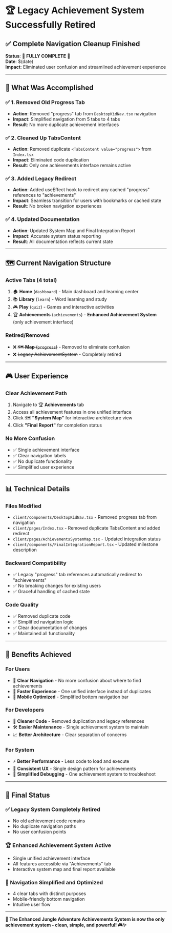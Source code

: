 # 🏆 Legacy Achievement System Successfully Retired

## ✅ **Complete Navigation Cleanup Finished**

**Status**: 🌟 **FULLY COMPLETE** 🌟  
**Date**: $(date)  
**Impact**: Eliminated user confusion and streamlined achievement experience

---

## 🎯 **What Was Accomplished**

### ✅ **1. Removed Old Progress Tab**
- **Action**: Removed "progress" tab from `DesktopKidNav.tsx` navigation
- **Impact**: Simplified navigation from 5 tabs to 4 tabs
- **Result**: No more duplicate achievement interfaces

### ✅ **2. Cleaned Up TabsContent**
- **Action**: Removed duplicate `<TabsContent value="progress">` from `Index.tsx`
- **Impact**: Eliminated code duplication
- **Result**: Only one achievements interface remains active

### ✅ **3. Added Legacy Redirect**
- **Action**: Added useEffect hook to redirect any cached "progress" references to "achievements"
- **Impact**: Seamless transition for users with bookmarks or cached state
- **Result**: No broken navigation experiences

### ✅ **4. Updated Documentation**
- **Action**: Updated System Map and Final Integration Report
- **Impact**: Accurate system status reporting
- **Result**: All documentation reflects current state

---

## 🗺️ **Current Navigation Structure**

### **Active Tabs** (4 total)
1. 🏠 **Home** (`dashboard`) - Main dashboard and learning center
2. 📚 **Library** (`learn`) - Word learning and study
3. 🎮 **Play** (`quiz`) - Games and interactive activities  
4. 🏆 **Achievements** (`achievements`) - **Enhanced Achievement System** (only achievement interface)

### **Retired/Removed**
- ❌ ~~🗺️ **Map** (`progress`)~~ - Removed to eliminate confusion
- ❌ ~~Legacy AchievementSystem~~ - Completely retired

---

## 🎮 **User Experience**

### **Clear Achievement Path**
1. Navigate to 🏆 **Achievements** tab
2. Access all achievement features in one unified interface
3. Click 🗺️ **"System Map"** for interactive architecture view
4. Click **"Final Report"** for completion status

### **No More Confusion**
- ✅ Single achievement interface
- ✅ Clear navigation labels
- ✅ No duplicate functionality
- ✅ Simplified user experience

---

## 📊 **Technical Details**

### **Files Modified**
- `client/components/DesktopKidNav.tsx` - Removed progress tab from navigation
- `client/pages/Index.tsx` - Removed duplicate TabsContent and added redirect
- `client/pages/AchievementsSystemMap.tsx` - Updated integration status
- `client/components/FinalIntegrationReport.tsx` - Updated milestone description

### **Backward Compatibility**
- ✅ Legacy "progress" tab references automatically redirect to "achievements"
- ✅ No breaking changes for existing users
- ✅ Graceful handling of cached state

### **Code Quality**
- ✅ Removed duplicate code
- ✅ Simplified navigation logic
- ✅ Clear documentation of changes
- ✅ Maintained all functionality

---

## 🌟 **Benefits Achieved**

### **For Users**
- 🎯 **Clear Navigation** - No more confusion about where to find achievements
- 🚀 **Faster Experience** - One unified interface instead of duplicates
- 📱 **Mobile Optimized** - Simplified bottom navigation bar

### **For Developers**
- 🧹 **Cleaner Code** - Removed duplication and legacy references
- 🛠️ **Easier Maintenance** - Single achievement system to maintain
- 📈 **Better Architecture** - Clear separation of concerns

### **For System**
- ⚡ **Better Performance** - Less code to load and execute
- 🎨 **Consistent UX** - Single design pattern for achievements
- 🔧 **Simplified Debugging** - One achievement system to troubleshoot

---

## 🎉 **Final Status**

### **✅ Legacy System Completely Retired**
- No old achievement code remains
- No duplicate navigation paths
- No user confusion points

### **🏆 Enhanced Achievement System Active**
- Single unified achievement interface
- All features accessible via "Achievements" tab
- Interactive system map and final report available

### **📱 Navigation Simplified and Optimized**
- 4 clear tabs with distinct purposes
- Mobile-friendly bottom navigation
- Intuitive user flow

---

**🌟 The Enhanced Jungle Adventure Achievements System is now the only achievement system - clean, simple, and powerful! 🎮✨**
